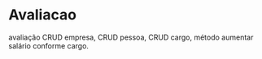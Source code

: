 # Avaliacao
avaliação
CRUD empresa, CRUD pessoa, CRUD cargo, método aumentar salário conforme cargo.
